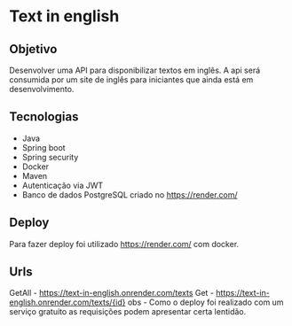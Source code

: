 # Text in english

## Objetivo

Desenvolver uma API para disponibilizar textos em inglês. A api será consumida por um site de inglês para iniciantes que ainda está em desenvolvimento.

## Tecnologias

- Java
- Spring boot
- Spring security
- Docker
- Maven
- Autenticação via JWT
- Banco de dados PostgreSQL criado no https://render.com/

## Deploy

Para fazer deploy foi utilizado https://render.com/ com docker.

## Urls

GetAll - https://text-in-english.onrender.com/texts
Get - https://text-in-english.onrender.com/texts/{id}
obs - Como o deploy foi realizado com um serviço gratuito as requisições podem apresentar certa lentidão.
